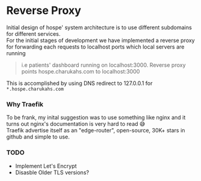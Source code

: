 # Reverse Proxy

Initial design of hospe' system architecture is to use different subdomains for different services.  
For the initial stages of development we have implemented a reverse proxy for forwarding each requests to localhost ports which local servers are running

> i.e patients' dashboard running on localhost:3000. Reverse proxy points hospe.charukahs.com to localhost:3000

This is accomplished by using DNS redirect to 127.0.0.1 for `*.hospe.charukahs.com`

### Why Traefik

To be frank, my inital suggestion was to use something like nginx and it turns out nginx's documentation is very hard to read 😅  
Traefik advertise itself as an "edge-router", open-source, 30K+ stars in github and simple to use.

### TODO

- Implement Let's Encrypt
- Disasble Older TLS versions?
